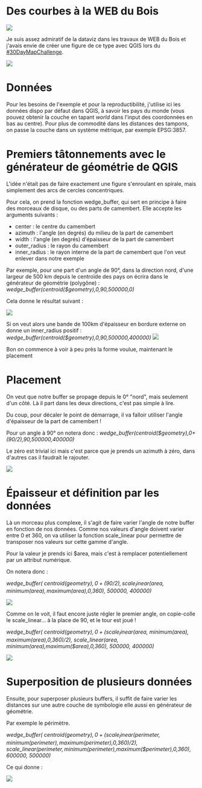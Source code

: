 # Des courbes à la WEB du Bois

![](https://david.frigge.nz/30DayMapChallenge2020/maps/lacxrx_20.jpg)

Je suis assez admiratif de la dataviz dans les travaux de WEB du Bois et j'avais envie de créer une figure de ce type avec QGIS lors du [#30DayMapChallenge](https://twitter.com/search?q=%2330DayMapChallenge&src=typeahead_click).


![](https://images-na.ssl-images-amazon.com/images/I/41GMSpOgPbL._AC_UL600_SR429,600_.jpg)

# Données

Pour les besoins de l'exemple et pour la reproductibilité, j'utilise ici les données dispo par défaut dans QGIS, à savoir les pays du monde (vous pouvez obtenir la couche en tapant *world* dans l'input des coordonnées en bas au centre).
Pour plus de commodité dans les distances des tampons, on passe la couche dans un système métrique, par exemple EPSG:3857.

# Premiers tâtonnements avec le générateur de géométrie de QGIS

L'idée n'était pas de faire exactement une figure s'enroulant en spirale, mais simplement des arcs de cercles concentriques.

Pour cela, on prend la fonction wedge_buffer, qui sert en principe à faire des morceaux de disque, ou des parts de camembert. Elle accepte les arguments suivants :
- center : le centre du camembert 
- azimuth : l'angle (en degrés) du milieu de la part de camembert
- width : l'angle (en degrés) d'épaisseur de la part de camembert
- outer_radius : le rayon du camembert
- inner_radius : le rayon interne de la part de camembert que l'on veut enlever dans notre exemple

Par exemple, pour une part d'un angle de 90°, dans la direction nord, d'une largeur de 500 km depuis le centroïde des pays on écrira dans le générateur de géométrie (polygône) :
*wedge_buffer(centroid($geometry),0,90,500000,0)*

Cela donne le résultat suivant : 

![](https://i.imgur.com/Tn0wQ6H.png)

Si on veut alors une bande de 100km d'épaisseur en bordure externe on donne un inner_radius positif : 
*wedge_buffer(centroid($geometry),0,90,500000,400000)*
![](https://i.imgur.com/ijtqVJZ.png)

Bon on commence à voir à peu près la forme voulue, maintenant le placement

# Placement

On veut que notre buffer se propage depuis le 0° "nord", mais seulement d'un côté. Là il part dans les deux directions, c'est pas simple à lire.

Du coup, pour décaler le point de démarrage, il va falloir utiliser l'angle d'épaisseur de la part de camembert ! 

Pour un angle à 90° on notera donc : *wedge_buffer(centroid($geometry),0+(90/2),90,500000,400000)*

Le zéro est trivial ici mais c'est parce que je prends un  azimuth à zéro, dans d'autres cas il faudrait le rajouter.

![](https://i.imgur.com/jWIUIyH.png)

# Épaisseur et définition par les données

Là un morceau plus complexe, il s'agit de faire varier l'angle de notre buffer en fonction de nos données.
Comme nos valeurs d'angle doivent varier entre 0 et 360, on va utiliser la fonction scale_linear pour permettre de transposer nos valeurs sur cette gamme d'angle.

Pour la valeur je prends ici $area, mais c'est à remplacer potentiellement par un attribut numérique.

On notera donc :

*wedge_buffer(
centroid($geometry),
0+(90/2),
scale_linear($area, minimum($area),maximum($area),0,360),
500000,
400000)*


![](https://i.imgur.com/YD8iGC7.png)

Comme on le voit, il faut encore juste régler le premier angle, on copie-colle le scale_linear... à la place de 90, et le tour est joué !

*wedge_buffer(
centroid($geometry),
0+(scale_linear($area, minimum($area),maximum($area),0,360)/2),
scale_linear($area, minimum($area),maximum($area),0,360),
500000,
400000)*

![](https://i.imgur.com/cdXCtLE.png)

# Superposition de plusieurs données

Ensuite, pour superposer plusieurs buffers, il suffit de faire varier les distances sur une autre couche de symbologie elle aussi en générateur de géométrie.

Par exemple le périmètre.

*wedge_buffer(
centroid($geometry),
0+(scale_linear($perimeter, minimum($perimeter),maximum($perimeter),0,360)/2),
scale_linear($perimeter, minimum($perimeter),maximum($perimeter),0,360),
600000,
500000)*

Ce qui donne : 

![](https://i.imgur.com/CGwcxcI.png)






